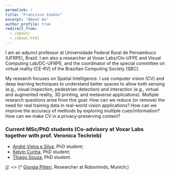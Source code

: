 ```yaml
---
permalink: /
title: "Francisco Simões"
excerpt: "About me"
author_profile: true
redirect_from: 
  - /about/
  - /about.html
---
```


I am an adjunct professor at Universidade Federal Rural de Pernambuco (UFRPE), Brazil. I am also a researcher at Voxar Labs/CIn-UFPE and Visual Computing Lab/DC-UFRPE, and the coordinator of the special committee on virtual reality (CE-RV) of the Brazilian Computing Society (SBC).


My research focuses on Spatial Intelligence. I use computer vision (CV) and deep learning techniques to understand better spaces to allow both sensing (e.g., visual inspection, pedestrian detection) and interaction (e.g., virtual and augmented reality, 3D printing, and metaverse applications). Multiple research questions arise from this goal: How can we reduce (or remove) the need for real training data in real-world vision applications? How can we improve the accuracy of methods by exploring multiple cues/information? How can we make CV in a privacy-preserving context?


<script src="//ajax.googleapis.com/ajax/libs/jquery/1.11.0/jquery.min.js"></script>
<script src="https://franciscosimoes.github.io/up_to_date_news.js"></script>
<div id="news_here"></div>
<script>up_to_date_news("https://franciscosimoes.github.io/news.json", "news_here");</script>

### Current MSc/PhD students (Co-advisory at Voxar Labs together with prof. Veronica Techrieb)
* [André Vieira e Silva](https://andreluizbvs.github.io/), PhD student;
* [Kelvin Cunha](https://voxarlabs.cin.ufpe.br/~voxarlabs/about), PhD student;
* [Thiago Souza](https://voxarlabs.cin.ufpe.br/~voxarlabs/about), PhD student.

[//]: <> (### Former PhD students and postdocs)

[//]: <> (* [Giorgia Pitteri](https://www.linkedin.com/in/giorgia-pitteri-63218510b), Researcher at Robominds, Munich;)